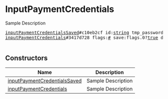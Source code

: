 # InputPaymentCredentials

Sample Description

<pre>
<a href="../constructor/inputPaymentCredentialsSaved">inputPaymentCredentialsSaved</a>#c10eb2cf id:<a href="../type/string.md">string</a> tmp_password:<a href="../type/bytes.md">bytes</a> = <a href="../type/InputPaymentCredentials.md">InputPaymentCredentials</a>;
<a href="../constructor/inputPaymentCredentials">inputPaymentCredentials</a>#3417d728 flags:<a href="../type/#.md">#</a> save:flags.0?<a href="../type/true.md">true</a> data:<a href="../type/DataJSON.md">DataJSON</a> = <a href="../type/InputPaymentCredentials.md">InputPaymentCredentials</a>;

</pre>

## Constructors

| Name | Description |
|------|-------------|
| [inputPaymentCredentialsSaved](../constructor/inputPaymentCredentialsSaved.md) | Sample Description |
| [inputPaymentCredentials](../constructor/inputPaymentCredentials.md) | Sample Description |


